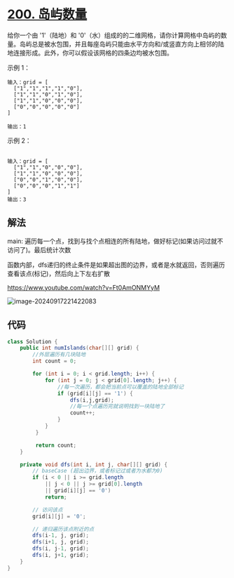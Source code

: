 

# [200. 岛屿数量](https://leetcode.cn/problems/number-of-islands/)

给你一个由 '1'（陆地）和 '0'（水）组成的的二维网格，请你计算网格中岛屿的数量。岛屿总是被水包围，并且每座岛屿只能由水平方向和/或竖直方向上相邻的陆地连接形成。此外，你可以假设该网格的四条边均被水包围。

示例 1：

```
输入：grid = [
  ["1","1","1","1","0"],
  ["1","1","0","1","0"],
  ["1","1","0","0","0"],
  ["0","0","0","0","0"]
]

输出：1
```

示例 2：

```

输入：grid = [
  ["1","1","0","0","0"],
  ["1","1","0","0","0"],
  ["0","0","1","0","0"],
  ["0","0","0","1","1"]
]
输出：3
```

## 解法

main: 遍历每一个点，找到与找个点相连的所有陆地，做好标记(如果访问过就不访问了)。最后统计次数

函数内部，dfs递归的终止条件是如果超出图的边界，或者是水就返回，否则遍历查看该点(标记)，然后向上下左右扩散

https://www.youtube.com/watch?v=Ft0AmONMYyM

![image-20240917221422083](C:\Users\26019\AppData\Roaming\Typora\typora-user-images\image-20240917221422083.png)

## 代码

```java
class Solution {
    public int numIslands(char[][] grid) {
        //外层遍历有几块陆地
        int count = 0;

        for (int i = 0; i < grid.length; i++) {
            for (int j = 0; j < grid[0].length; j++) {
                //每一次遍历，都会把当前点可以覆盖的陆地全部标记
                if (grid[i][j] == '1') {
                    dfs(i,j,grid);
                    //每一个点遍历完就说明找到一块陆地了
                    count++;
                }
            }
         }

         return count;
    }

    private void dfs(int i, int j, char[][] grid) {
        // baseCase (超出边界，或者标记过或者为水都为0)
        if (i < 0 || i >= grid.length
            || j < 0 || j >= grid[0].length
            || grid[i][j] == '0') 
            return;

        // 访问该点
        grid[i][j] = '0';

        // 递归遍历该点附近的点
        dfs(i-1, j, grid);
        dfs(i+1, j, grid);
        dfs(i, j-1, grid);
        dfs(i, j+1, grid);
    }
}
```

